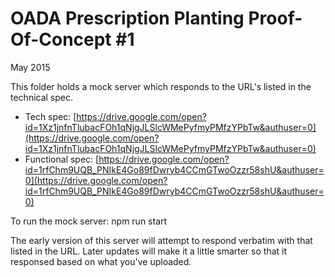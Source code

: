 # OADA Prescription Planting Proof-Of-Concept #1
May 2015

This folder holds a mock server which responds to the URL's listed in
the technical spec.

* Tech spec: [https://drive.google.com/open?id=1Xz1jnfnTlubacFOh1qNjgJLSlcWMePyfmyPMfzYPbTw&authuser=0](https://drive.google.com/open?id=1Xz1jnfnTlubacFOh1qNjgJLSlcWMePyfmyPMfzYPbTw&authuser=0)
* Functional spec: [https://drive.google.com/open?id=1rfChm9UQB_PNIkE4Go89fDwryb4CCmGTwoOzzr58shU&authuser=0](https://drive.google.com/open?id=1rfChm9UQB_PNIkE4Go89fDwryb4CCmGTwoOzzr58shU&authuser=0)

To run the mock server:
npm run start

The early version of this server will attempt to respond verbatim with that listed in the
URL.  Later updates will make it a little smarter so that it responsed based on what
you've uploaded.


